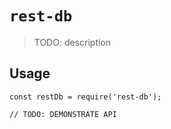 # `rest-db`

> TODO: description

## Usage

```
const restDb = require('rest-db');

// TODO: DEMONSTRATE API
```
